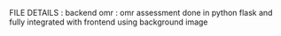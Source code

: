 FILE DETAILS :
backend omr : omr assessment done in python flask and fully integrated with frontend using background image 
